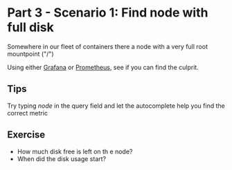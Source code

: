 # Part 3 - Scenario 1: Find node with full disk

Somewhere in our fleet of containers there a node with a very full root mountpoint ("/")

Using either [Grafana](http://graphs.workshop.devops.beekeeper.rocks) or [Prometheus](http://metrics.workshop.devops.beekeeper.rocks), see if you can find the culprit.


## Tips
Try typing _node_ in the query field and let the autocomplete help you find the correct metric

## Exercise

- How much disk free is left on th e node?
- When did the disk usage start?

